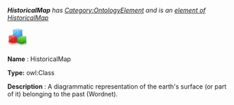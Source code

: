 ___HistoricalMap__ 
 has
 [Category:OntologyElement](../../Category/OntologyElement "Category:OntologyElement") 
 and is an
 [element of](../../Property/ElementOf "Property:ElementOf") 
[HistoricalMap](../../Submissions/HistoricalMap "Submissions:HistoricalMap")_




  





[![Class](../public/images/thumb/2/27/Class.gif/45px-Class.gif)](../../Image/Class.gif "Class")


__Name__ 
 : HistoricalMap
 



__Type:__ 
 owl:Class
 



__Description__ 
 : A diagrammatic representation of the earth's surface (or part of it) belonging to the past (Wordnet).